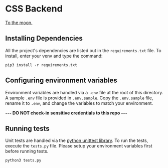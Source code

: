 # CSS Backend

[To the moon.](https://www.youtube.com/watch?v=YFMLHCMc91c)

## Installing Dependencies

All the project's dependencies are listed out in the `requirements.txt` file. To install, enter your venv and type the command:

```
pip3 install -r requirements.txt
```

## Configuring environment variables

Environment variables are handled via a `.env` file at the root of this directory. A sample `.env` file is provided in `.env.sample`. Copy the `.env.sample` file, rename it to `.env`, and change the variables to match your environment.

 **--- DO NOT check-in sensitive credentials to this repo ---**

## Running tests

Unit tests are handled via the [python unittest library](https://docs.python.org/3/library/unittest.html "python unittest library"). To run the tests, execute the `tests.py` file. Please setup your environment variables first before running tests.

```
python3 tests.py
```
